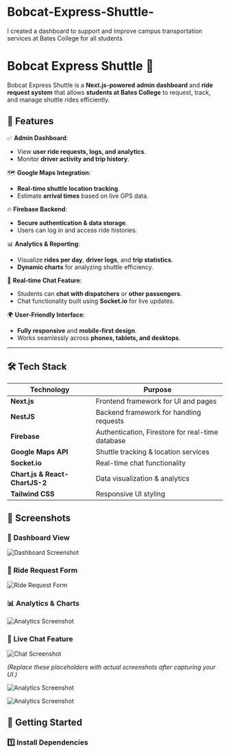 
# Bobcat-Express-Shuttle-
I created a dashboard to support and improve campus transportation services at Bates College for all students

# **Bobcat Express Shuttle 🚖**

Bobcat Express Shuttle is a **Next.js-powered** **admin dashboard** and **ride request system** that allows **students at Bates College** to request, track, and manage shuttle rides efficiently.

## **📌 Features**

✅ **Admin Dashboard**:

- View **user ride requests, logs, and analytics**.
- Monitor **driver activity and trip history**.

🗺️ **Google Maps Integration**:

- **Real-time shuttle location tracking**.
- Estimate **arrival times** based on live GPS data.

🔥 **Firebase Backend**:

- **Secure authentication & data storage**.
- Users can log in and access ride histories.

📊 **Analytics & Reporting**:

- Visualize **rides per day**, **driver logs**, and **trip statistics**.
- **Dynamic charts** for analyzing shuttle efficiency.

💬 **Real-time Chat Feature**:

- Students can **chat with dispatchers** or **other passengers**.
- Chat functionality built using **Socket.io** for live updates.

🌍 **User-Friendly Interface**:

- **Fully responsive** and **mobile-first design**.
- Works seamlessly across **phones, tablets, and desktops**.

---

## **🛠️ Tech Stack**

| Technology                     | Purpose                                          |
| ------------------------------ | ------------------------------------------------ |
| **Next.js**                    | Frontend framework for UI and pages              |
| **NestJS**                     | Backend framework for handling requests          |
| **Firebase**                   | Authentication, Firestore for real-time database |
| **Google Maps API**            | Shuttle tracking & location services             |
| **Socket.io**                  | Real-time chat functionality                     |
| **Chart.js & React-ChartJS-2** | Data visualization & analytics                   |
| **Tailwind CSS**               | Responsive UI styling                            |



## **📸 Screenshots**

### 📍 **Dashboard View**

![Dashboard Screenshot](https://github.com/user-attachments/assets/585fe779-d6b2-4b15-8cc8-1f18ac6c5921)

### 🚖 **Ride Request Form**

![Ride Request Form](https://github.com/user-attachments/assets/65bc5570-0fb1-4887-9220-2ad8ef53e0b4)

### 📊 **Analytics & Charts**

![Analytics Screenshot](https://github.com/user-attachments/assets/00a3b2ec-9c80-4647-9b92-6520cb0b49fe)

### 💬 **Live Chat Feature**

![Chat Screenshot](https://github.com/user-attachments/assets/d8acf0a2-8411-469d-b9a3-2effac4841e6)

_(Replace these placeholders with actual screenshots after capturing your UI.)_

![Analytics Screenshot](https://github.com/user-attachments/assets/955c5b0f-cdd6-4927-9832-ab6675adeca9)

![Analytics Screenshot](https://github.com/user-attachments/assets/393a9cb1-20ec-41b1-8d40-64bcc0bb5494)


## **🚀 Getting Started**

### **1️⃣ Install Dependencies**

